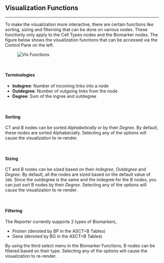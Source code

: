 ## Visualization Functions
---

To make the visualization more interactive, there are certain functions like sorting, sizing and filterning that can be done on various nodes. These functionly only apply to the Cell Types nodes and the Biomarker nodes. The figure below shows the visualization functions that can be accessed via the Control Pane on the left.

<figure>
  <img src="assets/docs/vis-functions/functions.png" alt="Vis Functions" class="into-img p-2 w-25" >
</figure>

<br>

#### Terminologies

- **Indegree**: Number of incoming links into a node
- **Outdegree**: Number of outgoing links from the node
- **Degree**: Sum of the ingree and outdegree

<br>

#### Sorting

CT and B nodes can be sorted *Alphabetically* or by their *Degree*. By default, these nodes are sorted Alphabecially. Selecting any of the options will cause the visualization to re-render.

<br>

#### Sizing

CT and B nodes can be sized based on their *Indegree*, *Outdegree* and *Degree*. By default, all the nodes are sized based on the default value of `300`. Since the outdegree is the same and the indegree for the B nodes, you can just sort B nodes by their *Degree*. Selecting any of the options will cause the visualization to re-render.

<br>

#### Filtering

The Reporter currently supports 2 types of Biomarkers,

- Protien (denoted by BP in the ASCT+B Tables)
- Gene (denoted by BG in the ASCT+B Tables)

By using the third select menu in the Biomarker Functions, B nodes can be filtered based on their type. Selecting any of the options will cause the visualization to re-render.
